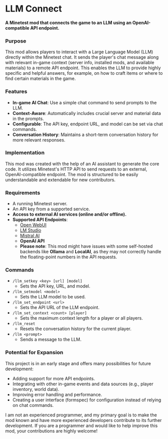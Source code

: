 # LLM Connect

**A Minetest mod that connects the game to an LLM using an OpenAI-compatible API endpoint.**

### Purpose
This mod allows players to interact with a Large Language Model (LLM) directly within the Minetest chat. It sends the player's chat message along with relevant in-game context (server info, installed mods, and available materials) to a remote API endpoint. This enables the LLM to provide highly specific and helpful answers, for example, on how to craft items or where to find certain materials in the game.

### Features
* **In-game AI Chat**: Use a simple chat command to send prompts to the LLM.
* **Context-Aware**: Automatically includes crucial server and material data in the prompts.
* **Configurable**: The API key, endpoint URL, and model can be set via chat commands.
* **Conversation History**: Maintains a short-term conversation history for more relevant responses.

### Implementation
This mod was created with the help of an AI assistant to generate the core code. It utilizes Minetest's HTTP API to send requests to an external, OpenAI-compatible endpoint. The mod is structured to be easily understandable and extendable for new contributors.

### Requirements
* A running Minetest server.
* An API key from a supported service.
* **Access to external AI services (online and/or offline).**
* **Supported API Endpoints**:
    * [Open WebUI](https://github.com/open-webui/open-webui)
    * [LM Studio](https://lmstudio.ai/)
    * [Mistral AI](https://docs.mistral.ai/)
    * **OpenAI API**
    * **Please note**: This mod might have issues with some self-hosted backends like **Ollama** and **LocalAI**, as they may not correctly handle the floating-point numbers in the API requests.

### Commands
* `/llm_setkey <key> [url] [model]`
    * Sets the API key, URL, and model.
* `/llm_setmodel <model>`
    * Sets the LLM model to be used.
* `/llm_set_endpoint <url>`
    * Sets the API URL of the LLM endpoint.
* `/llm_set_context <count> [player]`
    * Sets the maximum context length for a player or all players.
* `/llm_reset`
    * Resets the conversation history for the current player.
* `/llm <prompt>`
    * Sends a message to the LLM.

### Potential for Expansion
This project is in an early stage and offers many possibilities for future development:
* Adding support for more API endpoints.
* Integrating with other in-game events and data sources (e.g., player inventory, world data).
* Improving error handling and performance.
* Creating a user interface (formspec) for configuration instead of relying on chat commands.

I am not an experienced programmer, and my primary goal is to make the mod known and have more experienced developers contribute to its further development. If you are a programmer and would like to help improve this mod, your contributions are highly welcome!
